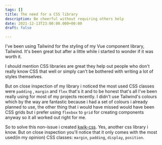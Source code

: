 ```yaml
---
tags: []
title: The need for a CSS library
description: Be cheerful without requiring others help
date: 2021-12-13T23:00:00.000+00:00
draft: false

---
```

I've been using Tailwind for the styling of my Vue component library, Tailwind. It's been great but after a little while i started to wonder if it was worth it.

I should mention CSS libraries are great they help out people who don't really know CSS that well or simply can't be bothered with writing a lot of styles themselves.

But on close inspection of my library i noticed the most used CSS classes were `padding` , `margin` and `flex` that's it and to be honest that's all I've been really using for most of my projects recently. I didn't use Tailwind's colours which by the way are fantastic because i had a set of colours i already planned to use, the other thing that i would have missed would have been CSS grids but i prefer using `flexbox` to `grid` for creating components anyway so it all worked out right for me.

So to solve this non-issue i created [kwik-css](https://github.com/ikeohachidi/kwik-css "Kwik"). Yes, another css library i know. But on close inspection you'll notice that it only comes with the most used(in my opinion) CSS classes: `margin`, `padding`, `display`, `position`.


